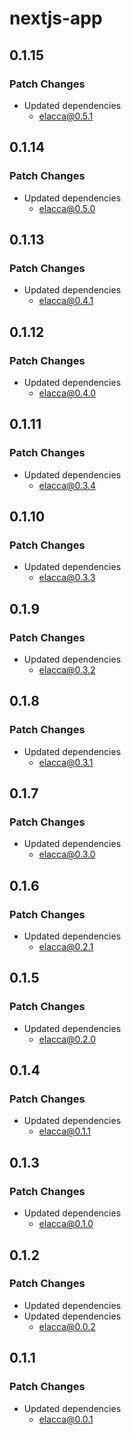 # nextjs-app

## 0.1.15

### Patch Changes

-   Updated dependencies
    -   elacca@0.5.1

## 0.1.14

### Patch Changes

-   Updated dependencies
    -   elacca@0.5.0

## 0.1.13

### Patch Changes

-   Updated dependencies
    -   elacca@0.4.1

## 0.1.12

### Patch Changes

-   Updated dependencies
    -   elacca@0.4.0

## 0.1.11

### Patch Changes

-   Updated dependencies
    -   elacca@0.3.4

## 0.1.10

### Patch Changes

-   Updated dependencies
    -   elacca@0.3.3

## 0.1.9

### Patch Changes

-   Updated dependencies
    -   elacca@0.3.2

## 0.1.8

### Patch Changes

-   Updated dependencies
    -   elacca@0.3.1

## 0.1.7

### Patch Changes

-   Updated dependencies
    -   elacca@0.3.0

## 0.1.6

### Patch Changes

-   Updated dependencies
    -   elacca@0.2.1

## 0.1.5

### Patch Changes

-   Updated dependencies
    -   elacca@0.2.0

## 0.1.4

### Patch Changes

-   Updated dependencies
    -   elacca@0.1.1

## 0.1.3

### Patch Changes

-   Updated dependencies
    -   elacca@0.1.0

## 0.1.2

### Patch Changes

-   Updated dependencies
-   Updated dependencies
    -   elacca@0.0.2

## 0.1.1

### Patch Changes

-   Updated dependencies
    -   elacca@0.0.1
